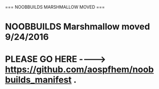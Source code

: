 === NOOBBUILDS MARSHMALLOW MOVED ===

 # NOOBBUILDS Marshmallow moved 9/24/2016
 # PLEASE GO HERE ---->  https://github.com/aospfhem/noobbuilds_manifest .
